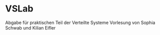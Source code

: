 # VSLab
Abgabe für praktischen Teil der Verteilte Systeme Vorlesung von Sophia Schwab und Kilian Eifler
